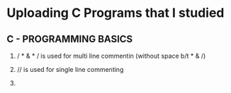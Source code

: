 # Uploading C Programs that I studied


## C - PROGRAMMING BASICS

1) / * & * / is used for multi line commentin (without space b/t * & /) 

2) // is used for single line commenting

3) 

